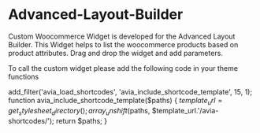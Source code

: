 # Advanced-Layout-Builder
Custom Woocommerce Widget is developed for the Advanced Layout Builder. This Widget helps to list the woocommerce products based on product attributes.  Drag and drop the widget and add parameters.

To call the custom widget please add the following code in your theme functions

add_filter('avia_load_shortcodes', 'avia_include_shortcode_template', 15, 1);
function avia_include_shortcode_template($paths) {
  $template_url = get_stylesheet_directory();
  array_unshift($paths, $template_url.'/avia-shortcodes/');
  return $paths;
}
